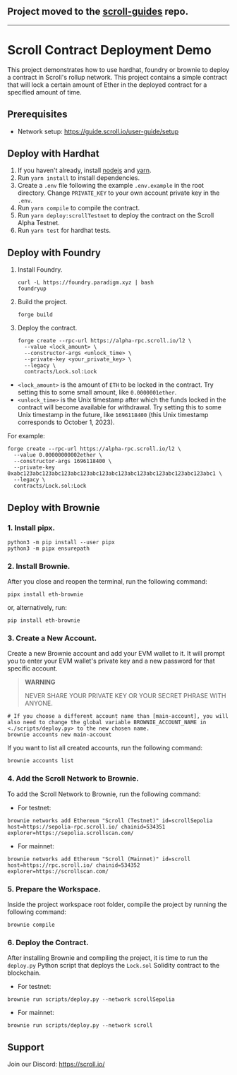 ## Project moved to the [scroll-guides](https://github.com/scroll-tech/scroll-guides/tree/main/gas-estimation-demo) repo.

---

# Scroll Contract Deployment Demo

This project demonstrates how to use hardhat, foundry or brownie to deploy a contract in Scroll's rollup network. This project contains a simple contract that will lock a certain amount of Ether in the deployed contract for a specified amount of time.


## Prerequisites

- Network setup: https://guide.scroll.io/user-guide/setup


## Deploy with Hardhat

1. If you haven't already, install [nodejs](https://nodejs.org/en/download/) and [yarn](https://classic.yarnpkg.com/lang/en/docs/install).
2. Run `yarn install` to install dependencies.
3. Create a `.env` file following the example `.env.example` in the root directory. Change `PRIVATE_KEY` to your own account private key in the `.env`.
4. Run `yarn compile` to compile the contract.
5. Run `yarn deploy:scrollTestnet` to deploy the contract on the Scroll Alpha Testnet.
6. Run `yarn test` for hardhat tests.


## Deploy with Foundry

1. Install Foundry.
    ```shell
    curl -L https://foundry.paradigm.xyz | bash
    foundryup
    ```
2. Build the project.
    ```
    forge build
    ```
3. Deploy the contract.
    ```
    forge create --rpc-url https://alpha-rpc.scroll.io/l2 \
      --value <lock_amount> \
      --constructor-args <unlock_time> \
      --private-key <your_private_key> \
      --legacy \
      contracts/Lock.sol:Lock
    ```
  - `<lock_amount>` is the amount of `ETH` to be locked in the contract. Try setting this to some small amount, like `0.0000001ether`.
  - `<unlock_time>` is the Unix timestamp after which the funds locked in the contract will become available for withdrawal. Try setting this to some Unix timestamp in the future, like `1696118400` (this Unix timestamp corresponds to October 1, 2023).
  
  For example:
  ```
  forge create --rpc-url https://alpha-rpc.scroll.io/l2 \
    --value 0.00000000002ether \
    --constructor-args 1696118400 \
    --private-key 0xabc123abc123abc123abc123abc123abc123abc123abc123abc123abc123abc1 \
    --legacy \
    contracts/Lock.sol:Lock
  ```

## Deploy with Brownie

### 1. Install pipx.

```shell
python3 -m pip install --user pipx
python3 -m pipx ensurepath
```

### 2. Install Brownie.

After you close and reopen the terminal, run the following command:

```shell
pipx install eth-brownie
```

or, alternatively, run:

```shell
pip install eth-brownie
```

### 3. Create a New Account.

Create a new Brownie account and add your EVM wallet to it. It will prompt you to enter your EVM wallet's private key and a new password for that specific account.

> **WARNING**
>
> NEVER SHARE YOUR PRIVATE KEY OR YOUR SECRET PHRASE WITH ANYONE.

```shell
# If you choose a different account name than [main-account], you will also need to change the global variable BROWNIE_ACCOUNT_NAME in <./scripts/deploy.py> to the new chosen name.
brownie accounts new main-account
```

If you want to list all created accounts, run the following command:

```shell
brownie accounts list
```

### 4. Add the Scroll Network to Brownie.

To add the Scroll Network to Brownie, run the following command: 

- For testnet:

```
brownie networks add Ethereum "Scroll (Testnet)" id=scrollSepolia host=https://sepolia-rpc.scroll.io/ chainid=534351 explorer=https://sepolia.scrollscan.com/
```

- For mainnet:

```
brownie networks add Ethereum "Scroll (Mainnet)" id=scroll host=https://rpc.scroll.io/ chainid=534352 explorer=https://scrollscan.com/
```

### 5. Prepare the Workspace.

Inside the project workspace root folder, compile the project by running the following command:

```shell	
brownie compile
```

### 6. Deploy the Contract.

After installing Brownie and compiling the project, it is time to run the `deploy.py` Python script that deploys the `Lock.sol` Solidity contract to the blockchain.

- For testnet:

```shell	
brownie run scripts/deploy.py --network scrollSepolia
```

- For mainnet:

```shell	
brownie run scripts/deploy.py --network scroll
```

## Support

Join our Discord: https://scroll.io/

